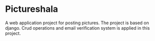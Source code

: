 # Pictureshala
A web application project for posting pictures. The project is based on django. Crud operations and email verification system is applied in this project.

